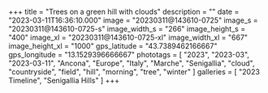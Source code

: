 +++
title = "Trees on a green hill with clouds"
description = ""
date = "2023-03-11T16:36:10.000"
image = "20230311@143610-0725"
image_s = "20230311@143610-0725-s"
image_width_s = "266"
image_height_s = "400"
image_xl = "20230311@143610-0725-xl"
image_width_xl = "667"
image_height_xl = "1000"
gps_latitude = "43.7389462166667"
gps_longitude = "13.1529396666667"
phototags = [ "2023", "2023-03", "2023-03-11", "Ancona", "Europe", "Italy", "Marche", "Senigallia", "cloud", "countryside", "field", "hill", "morning", "tree", "winter" ]
galleries = [ "2023 Timeline", "Senigallia Hills" ]
+++
